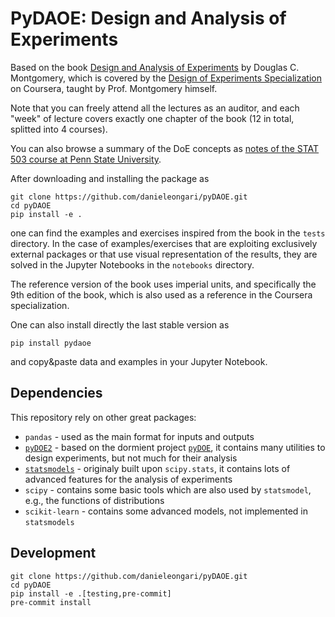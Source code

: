 # PyDAOE: Design and Analysis of Experiments

Based on the book [Design and Analysis of Experiments](https://www.wiley.com/en-us/Design+and+Analysis+of+Experiments%2C+10th+Edition-p-9781119492443) by Douglas C. Montgomery,
which is covered by the [Design of Experiments Specialization](https://www.coursera.org/specializations/design-experiments) on Coursera, taught by Prof. Montgomery himself.

Note that you can freely attend all the lectures as an auditor, and each "week" of lecture covers 
exactly one chapter of the book (12 in total, splitted into 4 courses).

You can also browse a summary of the DoE concepts as [notes of the STAT 503 course at Penn State University](https://online.stat.psu.edu/stat503/home).

After downloading and installing the package as
```
git clone https://github.com/danieleongari/pyDAOE.git
cd pyDAOE
pip install -e .
```
one can find the examples and exercises inspired from the book in the `tests` directory.
In the case of examples/exercises that are exploiting exclusively external packages
or that use visual representation of the results,
they are solved in the Jupyter Notebooks in the `notebooks` directory. 

The reference version of the book uses imperial units, and specifically the 9th edition of the book, 
which is also used as a reference in the Coursera specialization.

One can also install directly the last stable version as
```
pip install pydaoe
```
and copy&paste data and examples in your Jupyter Notebook.

## Dependencies

This repository rely on other great packages:
- `pandas` - used as the main format for inputs and outputs
- [`pyDOE2`](https://github.com/clicumu/pyDOE2) - based on the dormient project 
[`pyDOE`](https://github.com/tisimst/pyDOE), it contains many utilities to design experiments, but not much for their
analysis
- [`statsmodels`](https://www.statsmodels.org/stable/index.html) - originaly built upon `scipy.stats`, it contains
lots of advanced features for the analysis of experiments
- `scipy` - contains some basic tools which are also used by `statsmodel`, e.g., the functions of distributions
- `scikit-learn` - contains some advanced models, not implemented in `statsmodels`

## Development
```
git clone https://github.com/danieleongari/pyDAOE.git
cd pyDAOE
pip install -e .[testing,pre-commit]
pre-commit install
```